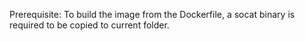 Prerequisite: To build the image from the Dockerfile, a socat binary is required to be copied to current folder.


